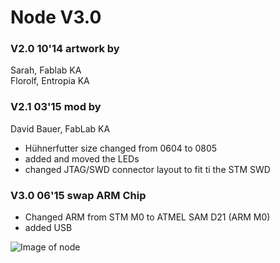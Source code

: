# Node V3.0

### V2.0 10'14 artwork by  
Sarah, Fablab KA  
Florolf, Entropia KA  

### V2.1 03'15 mod by
David Bauer, FabLab KA

- Hühnerfutter size changed from 0604 to 0805
- added and moved the LEDs
- changed JTAG/SWD connector layout to fit ti the STM SWD

### V3.0 06'15 swap ARM Chip

- Changed ARM from STM M0 to ATMEL SAM D21 (ARM M0)
- added USB

![Image of node](http://abload.de/img/imagepprxw.jpg)